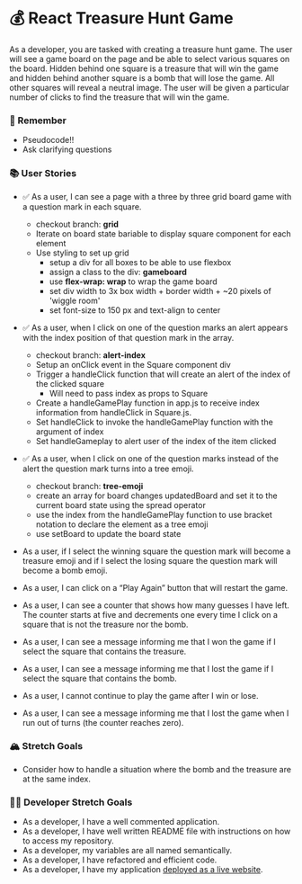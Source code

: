 # 💰 React Treasure Hunt Game

As a developer, you are tasked with creating a treasure hunt game. The user will see a game board on the page and be able to select various squares on the board. Hidden behind one square is a treasure that will win the game and hidden behind another square is a bomb that will lose the game. All other squares will reveal a neutral image. The user will be given a particular number of clicks to find the treasure that will win the game.

### 🤔 Remember

- Pseudocode!!
- Ask clarifying questions

### 📚 User Stories

- ✅ As a user, I can see a page with a three by three grid board game with a question mark in each square.

  - checkout branch: **grid**
  - Iterate on board state bariable to display square component for each element
  - Use styling to set up grid
    - setup a div for all boxes to be able to use flexbox
    - assign a class to the div: **gameboard**
    - use **flex-wrap: wrap** to wrap the game board
    - set div width to 3x box width + border width + ~20 pixels of 'wiggle room'
    - set font-size to 150 px and text-align to center

- ✅ As a user, when I click on one of the question marks an alert appears with the index position of that question mark in the array.

  - checkout branch: **alert-index**
  - Setup an onClick event in the Square component div
  - Trigger a handleClick function that will create an alert of the index of the clicked square
    - Will need to pass index as props to Square
  - Create a handleGamePlay function in app.js to receive index information from handleClick in Square.js.
  - Set handleClick to invoke the handleGamePlay function with the argument of index
  - Set handleGameplay to alert user of the index of the item clicked

- ✅ As a user, when I click on one of the question marks instead of the alert the question mark turns into a tree emoji.

  - checkout branch: **tree-emoji**
  - create an array for board changes updatedBoard and set it to the current board state using the spread operator
  - use the index from the handleGamePlay function to use bracket notation to declare the element as a tree emoji
  - use setBoard to update the board state

- As a user, if I select the winning square the question mark will become a treasure emoji and if I select the losing square the question mark will become a bomb emoji.

- As a user, I can click on a “Play Again” button that will restart the game.

- As a user, I can see a counter that shows how many guesses I have left. The counter starts at five and decrements one every time I click on a square that is not the treasure nor the bomb.

- As a user, I can see a message informing me that I won the game if I select the square that contains the treasure.

- As a user, I can see a message informing me that I lost the game if I select the square that contains the bomb.

- As a user, I cannot continue to play the game after I win or lose.

- As a user, I can see a message informing me that I lost the game when I run out of turns (the counter reaches zero).

### 🏔 Stretch Goals

- Consider how to handle a situation where the bomb and the treasure are at the same index.

### 👩‍💻 Developer Stretch Goals

- As a developer, I have a well commented application.
- As a developer, I have well written README file with instructions on how to access my repository.
- As a developer, my variables are all named semantically.
- As a developer, I have refactored and efficient code.
- As a developer, I have my application [deployed as a live website](https://render.com/docs/deploy-create-react-app).
